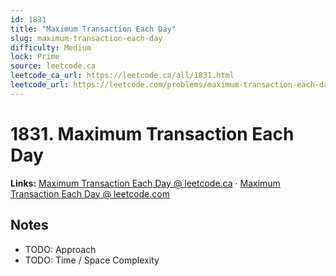 ```yaml
--- 
id: 1831
title: "Maximum Transaction Each Day"
slug: maximum-transaction-each-day
difficulty: Medium
lock: Prime
source: leetcode.ca
leetcode_ca_url: https://leetcode.ca/all/1831.html
leetcode_url: https://leetcode.com/problems/maximum-transaction-each-day/
---
```


# 1831. Maximum Transaction Each Day

**Links:** [Maximum Transaction Each Day @ leetcode.ca](https://leetcode.ca/all/1831.html) · [Maximum Transaction Each Day @ leetcode.com](https://leetcode.com/problems/maximum-transaction-each-day/)

## Notes
- TODO: Approach
- TODO: Time / Space Complexity
